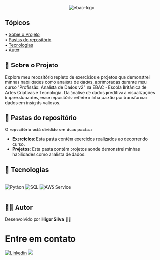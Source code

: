<div align="center">
  <img src="https://raw.githubusercontent.com/andre-marcos-perez/ebac-course-utils/main/media/logo/newebac_logo_black_half.png" alt="ebac-logo" />
</div>

## Tópicos

<div>
 • <a href="#-sobre-o-projeto">Sobre o Projeto</a> </br>
 • <a href="#-pastas-do-repositório">Pastas do repositório</a> </br>
 • <a href="#-tecnologias">Tecnologias</a> </br>
 • <a href="#-autor">Autor</a> </br>
</div>

## 👀 Sobre o Projeto

Explore meu repositório repleto de exercicíos e projetos que demonstrei minhas habilidades como analista de dados, aprimoradas durante meu curso "Profissão: Analista de Dados v2" na EBAC - Escola Britânica de Artes Criativas e Tecnologia. Da ánalise de dados preditiva a visualizações impressionantes, esse repositório reflete minha paixão por transformar dados em insights valiosos.

## 📄 Pastas do repositório

O repositório está dividido em duas pastas: 

* **Exercicíos**: Esta pasta contém exercicíos realizados ao decorrer do curso.
* **Projetos**: Esta pasta contém projetos aonde demonstrei minhas habilidades como analista de dados.

## 🚀 Tecnologias 

<div style="display: inline_block"><br/>
  <img align="center" alt="Python" src="https://img.shields.io/badge/Python-14354C?style=for-the-badge&logo=python&logoColor=white"/>
  <img align="center" alt="SQL" src="https://img.shields.io/badge/MySQL-00000F?style=for-the-badge&logo=mysql&logoColor=white"/>
  <img align="center" alt="AWS Service" src="https://img.shields.io/badge/Amazon_AWS-FF9900?style=for-the-badge&logo=amazonaws&logoColor=white"/>
</div><br/>

##  🧑‍💻 Autor 

Desenvolvido por **Higor Silva** 👋🏻

# Entre em contato

[![Linkedin](https://img.shields.io/badge/LinkedIn-0077B5?style=for-the-badge&logo=linkedin&logoColor=white)](https://www.linkedin.com/in/higor-silva-4a7341273/)
[![](https://img.shields.io/badge/Gmail-D14836?style=for-the-badge&logo=gmail&logoColor=white)](higorsilva10322@gmail.com)

